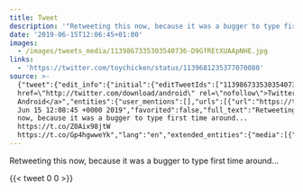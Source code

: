 ```yaml
---
title: Tweet
description: '"Retweeting this now, because it was a bugger to type first time around...  "'
date: '2019-06-15T12:06:45+01:00'
images:
  - /images/tweets_media/1139867335303540736-D9GfREtXUAApNHE.jpg
links:
  - 'https://twitter.com/toychicken/status/1139681235377070080'
source: >-
  {"tweet":{"edit_info":{"initial":{"editTweetIds":["1139867335303540736"],"editableUntil":"2019-06-15T13:08:45.104Z","editsRemaining":"5","isEditEligible":true}},"retweeted":false,"source":"<a
  href=\"http://twitter.com/download/android\" rel=\"nofollow\">Twitter for
  Android</a>","entities":{"user_mentions":[],"urls":[{"url":"https://t.co/Z0Aix98jtW","expanded_url":"https://twitter.com/toychicken/status/1139681235377070080","display_url":"twitter.com/toychicken/sta…","indices":["74","97"]}],"symbols":[],"media":[{"expanded_url":"https://twitter.com/toychicken/status/1139867335303540736/photo/1","indices":["98","121"],"url":"https://t.co/Gp4hgwweYk","media_url":"http://pbs.twimg.com/tweet_video_thumb/D9GfREtXUAApNHE.jpg","id_str":"1139867296372051968","id":"1139867296372051968","media_url_https":"https://pbs.twimg.com/tweet_video_thumb/D9GfREtXUAApNHE.jpg","sizes":{"large":{"w":"500","h":"374","resize":"fit"},"small":{"w":"500","h":"374","resize":"fit"},"medium":{"w":"500","h":"374","resize":"fit"},"thumb":{"w":"150","h":"150","resize":"crop"}},"type":"photo","display_url":"pic.twitter.com/Gp4hgwweYk"}],"hashtags":[]},"display_text_range":["0","121"],"favorite_count":"0","id_str":"1139867335303540736","truncated":false,"retweet_count":"0","id":"1139867335303540736","possibly_sensitive":false,"created_at":"Sat
  Jun 15 12:08:45 +0000 2019","favorited":false,"full_text":"Retweeting this
  now, because it was a bugger to type first time around...
  https://t.co/Z0Aix98jtW
  https://t.co/Gp4hgwweYk","lang":"en","extended_entities":{"media":[{"expanded_url":"https://twitter.com/toychicken/status/1139867335303540736/photo/1","indices":["98","121"],"url":"https://t.co/Gp4hgwweYk","media_url":"http://pbs.twimg.com/tweet_video_thumb/D9GfREtXUAApNHE.jpg","id_str":"1139867296372051968","video_info":{"aspect_ratio":["250","187"],"variants":[{"bitrate":"0","content_type":"video/mp4","url":"https://video.twimg.com/tweet_video/D9GfREtXUAApNHE.mp4"}]},"id":"1139867296372051968","media_url_https":"https://pbs.twimg.com/tweet_video_thumb/D9GfREtXUAApNHE.jpg","sizes":{"large":{"w":"500","h":"374","resize":"fit"},"small":{"w":"500","h":"374","resize":"fit"},"medium":{"w":"500","h":"374","resize":"fit"},"thumb":{"w":"150","h":"150","resize":"crop"}},"type":"animated_gif","display_url":"pic.twitter.com/Gp4hgwweYk"}]}}}
---
```

Retweeting this now, because it was a bugger to type first time around...  
    
{{< tweet 0 0 >}}
    

